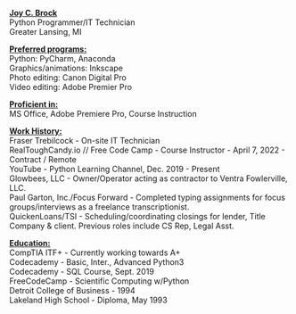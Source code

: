 <b><u>Joy C. Brock</u></b><br>
Python Programmer/IT Technician<br>
Greater Lansing, MI<br>

<b><u>Preferred programs:</b></u><br>
Python: PyCharm, Anaconda<br>
Graphics/animations: Inkscape<br>
Photo editing: Canon Digital Pro<br>
Video editing: Adobe Premier Pro<br>

<b><u>Proficient in:</b></u><br>MS Office, Adobe Premiere Pro, Course Instruction<br>

<b><u>Work History:</b></u><br>
Fraser Trebilcock - On-site IT Technician<br>
RealToughCandy.io // Free Code Camp - Course Instructor - April 7, 2022 - Contract / Remote <br>
YouTube - Python Learning Channel, Dec. 2019 - Present<br>
Glowbees, LLC - Owner/Operator acting as contractor to Ventra Fowlerville, LLC.<br>
Paul Garton, Inc./Focus Forward - Completed typing assignments for focus groups/interviews as a freelance transcriptionist.<br> 
QuickenLoans/TSI - Scheduling/coordinating closings for lender, Title Company & client. Previous roles include CS Rep, Legal Asst.<br>


<b><u>Education:</b></u><br>
CompTIA ITF+ - Currently working towards A+<br>
Codecademy - Basic, Inter., Advanced Python3<br>
Codecademy - SQL Course, Sept. 2019<br>
FreeCodeCamp - Scientific Computing w/Python<br>
Detroit College of Business - 1994<br>
Lakeland High School - Diploma, May 1993<br>
